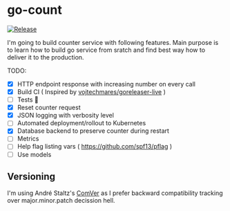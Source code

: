 # go-count

[![Release](https://github.com/elmariofredo/go-count/actions/workflows/release.yml/badge.svg)](https://github.com/elmariofredo/go-count/actions/workflows/release.yml)

I'm going to build counter service with following features. Main purpose is to learn how to build go service from sratch and find best way how to deliver it to the production.

TODO:

- [X] HTTP endpoint response with increasing number on every call
- [X] Build CI ( Inspired by [vojtechmares/goreleaser-live](https://github.com/vojtechmares/goreleaser-live/blob/master/.goreleaser.yml) )
- [ ] Tests 👻
- [X] Reset counter request
- [X] JSON logging with verbosity level
- [ ] Automated deployment/rollout to Kubernetes
- [X] Database backend to preserve counter during restart
- [ ] Metrics
- [ ] Help flag listing vars ( https://github.com/spf13/pflag )
- [ ] Use models

## Versioning

I'm using André Staltz's [ComVer](https://staltz.com/i-wont-use-semver-patch-versions-anymore.html) as I prefer backward compatibility tracking over major.minor.patch decission hell.
